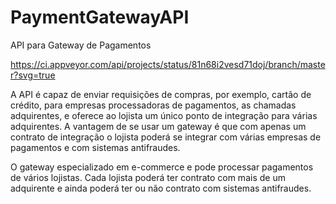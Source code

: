 # PaymentGatewayAPI
API para Gateway de Pagamentos

https://ci.appveyor.com/api/projects/status/81n68i2vesd71doj/branch/master?svg=true


A API é capaz de enviar requisições de compras, por exemplo, cartão de crédito, para empresas processadoras de pagamentos, as chamadas adquirentes, e oferece ao lojista um único ponto de integração para várias adquirentes. A vantagem de se usar um gateway é que com apenas um contrato de integração o lojista poderá se integrar com várias empresas de pagamentos e com sistemas antifraudes.

O gateway especializado em e-commerce e pode processar pagamentos de vários lojistas. Cada lojista poderá ter contrato com mais de um adquirente e ainda poderá ter ou não contrato com sistemas antifraudes.
